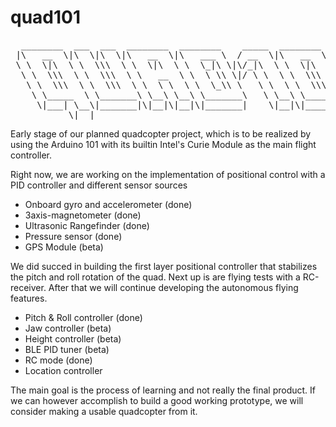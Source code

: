# quad101
  
<pre>
  ________  ___  ___  ________  ________    _____  ________    _____
 |\   __  \|\  \|\  \|\   __  \|\   ___ \  / __  \|\   __  \  / __  \
 \ \  \|\  \ \  \\\  \ \  \|\  \ \  \_|\ \|\/_|\  \ \  \|\  \|\/_|\  \
  \ \  \\\  \ \  \\\  \ \   __  \ \  \ \\ \|/ \ \  \ \  \\\  \|/ \ \  \
   \ \  \\\  \ \  \\\  \ \  \ \  \ \  \_\\ \   \ \  \ \  \\\  \   \ \  \
    \ \_____  \ \_______\ \__\ \__\ \_______\   \ \__\ \_______\   \ \__\
     \|___| \__\|_______|\|__|\|__|\|_______|    \|__|\|_______|    \|__|
           \|__|
</pre>


Early stage of our planned quadcopter project, which is to be realized by using
the Arduino 101 with its builtin Intel's Curie Module as the main flight controller.

Right now, we are working on the implementation of positional control with a PID controller and different sensor sources
<ul>
<li>Onboard gyro and accelerometer (done)</li>
<li>3axis-magnetometer (done)</li>
<li>Ultrasonic Rangefinder (done)</li>
<li>Pressure sensor (done)</li>
<li>GPS Module (beta)</li>
</ul>

We did succed in building the first layer positional controller that stabilizes the pitch and roll rotation of the quad. 
Next up is are flying tests with a RC-receiver. After that we will continue developing the autonomous flying features. 
<ul>
<li>Pitch & Roll controller (done)</li>
<li>Jaw controller (beta)</li>
<li>Height controller (beta)</li>
<li>BLE PID tuner (beta)</li>
<li>RC mode (done)</li>
<li>Location controller</li>
</ul>

The main goal is the process of learning and not really the final product. If we can however accomplish to build
a good working prototype, we will consider making a usable quadcopter from it.
